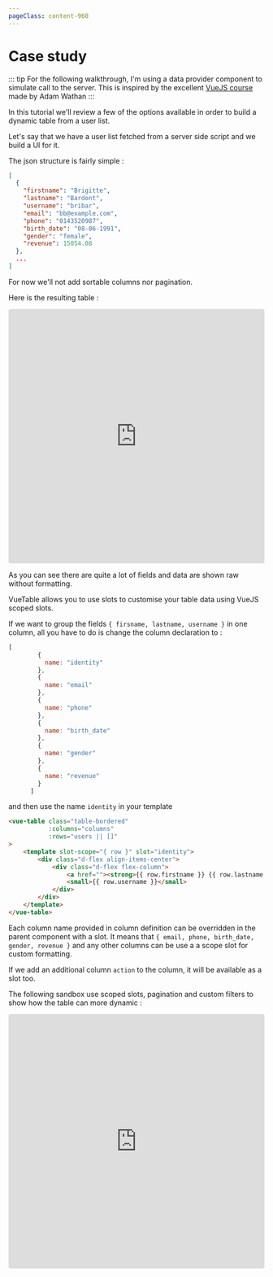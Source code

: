 ```yaml
---
pageClass: content-960
---
```


# Case study

::: tip
For the following walkthrough, I'm using a data provider component to simulate call to the server.
This is inspired by the excellent [VueJS course](https://adamwathan.me/advanced-vue-component-design/) made by Adam Wathan
:::

In this tutorial we'll review a few of the options available in order to build a dynamic table from a user list.

Let's say that we have a user list fetched from a server side script and we build a UI for it.

The json structure is fairly simple :

```json
[
  {
    "firstname": "Brigitte",
    "lastname": "Bardont",
    "username": "bribar",
    "email": "bb@example.com",
    "phone": "0143520987",
    "birth_date": "08-06-1991",
    "gender": "female",
    "revenue": 15054.08
  },
  ...
]
```

For now we'll not add sortable columns nor pagination.

Here is the resulting table :

<iframe src="https://codesandbox.io/embed/5zp1o44qox" style="width:100%; height:500px; border:0; border-radius: 4px; overflow:hidden;" sandbox="allow-modals allow-forms allow-popups allow-scripts allow-same-origin"></iframe>

As you can see there are quite a lot of fields and data are shown raw without formatting.

VueTable allows you to use slots to customise your table data using VueJS scoped slots. 

If we want to group the fields `{ firsname, lastname, username }` in one column, all you have to do is change the column declaration to :

```js
[
        {
          name: "identity"
        },
        {
          name: "email"
        },
        {
          name: "phone"
        },
        {
          name: "birth_date"
        },
        {
          name: "gender"
        },
        {
          name: "revenue"
        }
      ]
```

and then use the name `identity` in your template 

```html
<vue-table class="table-bordered"
           :columns="columns"
           :rows="users || []"
>
    <template slot-scope="{ row }" slot="identity">
        <div class="d-flex align-items-center">
            <div class="d-flex flex-column">
                <a href=""><strong>{{ row.firstname }} {{ row.lastname }}</strong></a>
                <small>{{ row.username }}</small>
            </div>
        </div>
    </template>
</vue-table>
```

Each column name provided in column definition can be overridden in the parent component with a slot. 
It means that `{ email, phone, birth_date, gender, revenue }` and any other columns can be use a a scope slot for custom formatting.

If we add an additional column `action` to the column, it will be available as a slot too.

The following sandbox use scoped slots, pagination and custom filters to show how the table can more dynamic :

<iframe src="https://codesandbox.io/embed/pk4nvqr0kq" style="width:100%; height:500px; border:0; border-radius: 4px; overflow:hidden;" sandbox="allow-modals allow-forms allow-popups allow-scripts allow-same-origin"></iframe>


  
